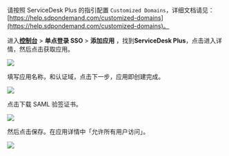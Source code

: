 <IntegrationDetailCard title="在 ServiceDesk Plus 中配置域名">

请按照 ServiceDesk Plus 的指引配置 `Customized Domains`，详细文档请见：[https://help.sdpondemand.com/customized-domains](https://help.sdpondemand.com/customized-domains)。

</IntegrationDetailCard>

<IntegrationDetailCard :title="`在 ${$localeConfig.brandName} 中创建应用`">

进入[**控制台**](https://console.genauth.ai) > **单点登录 SSO** > **添加应用** ，找到**ServiceDesk Plus**，点击进入详情，然后点击获取应用。

![](~@imagesZhCn/integration/servicedesk/1-1.v2.png)

填写应用名称，和认证域，点击下一步，应用即创建完成。

![](~@imagesZhCn/integration/servicedesk/1-2.v2.png)

点击下载 SAML 验签证书。

![](~@imagesZhCn/integration/servicedesk/1-3.v2.png)

然后点击保存。在应用详情中「允许所有用户访问」。

![](~@imagesZhCn/integration/servicedesk/1-4.v2.png)

<!-- 在 {{$localeConfig.brandName}} 创建一个应用。进入[**控制台**](https://console.genauth.ai) > **应用**，点击「创建应用」。

![](~@imagesZhCn/integration/ali-cloud/1-4.jpg)

填写一个应用名称、认证地址和回调链接，然后点击「创建」。

![](~@imagesZhCn/integration/tencent-cloud/1-1.jpg)

进入**控制台** > **应用** > **应用列表**，找到你的应用，点击「配置」。

![](~@imagesZhCn/integration/aws/1-1.png)

点击「配置 SAML2 身份提供商」，打开「启用 SAML2 Provider」开关，下方的**默认 ACS 地址**填写：`https://accounts.zoho.com/samlresponse/<your_verified_domain>`，例如 `https://accounts.zoho.com/samlresponse/example.com`

![](~@imagesZhCn/integration/servicedesk/1-1.png)

设置内容请粘贴以下内容：

```json
{
    "digestAlgorithm": "http://www.w3.org/2000/09/xmldsig#sha1",
    "signatureAlgorithm": "http://www.w3.org/2000/09/xmldsig#rsa-sha1",
    "authnContextClassRef": "urn:oasis:names:tc:SAML:2.0:ac:classes:unspecified",
    "lifetimeInSeconds": 3600,
    "nameIdentifierFormat": "urn:oasis:names:tc:SAML:1.1:nameid-format:emailAddress"
}
```

最后下载 SAML2 Identity Provider 的验签证书，下一步我们需要将其上传到 ServiceDesk Plus 的 SAML Authentication 配置中：

![](~@imagesZhCn/integration/servicedesk/1-2.png)
 -->

</IntegrationDetailCard>
